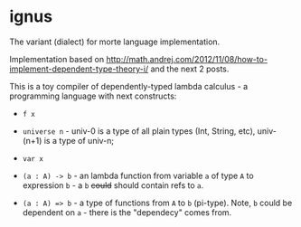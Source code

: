 ignus
=====

The variant (dialect) for morte language implementation.

Implementation based on http://math.andrej.com/2012/11/08/how-to-implement-dependent-type-theory-i/ and the next 2 posts.

This is a toy compiler of dependently-typed lambda calculus - a programming language with next constructs:
* `f x`

* `universe n` - univ-0 is a type of all plain types (Int, String, etc), univ-(n+1) is a type of univ-n;

* `var x`

* `(a : A) -> b` - an lambda function from variable `a` of type `A` to expression `b` - a `b` ~~could~~ should contain refs to `a`.

* `(a : A) => b` - a type of functions from `A` to `b` (pi-type). Note, `b` could be dependent on `a` - there is the "dependecy" comes from.
